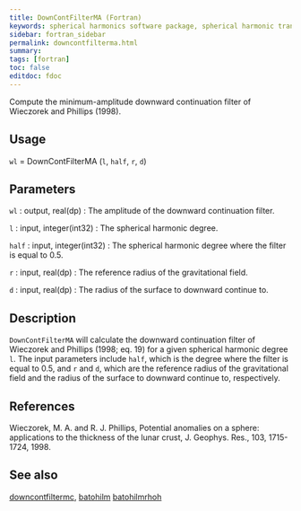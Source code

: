 ```yaml
---
title: DownContFilterMA (Fortran)
keywords: spherical harmonics software package, spherical harmonic transform, legendre functions, multitaper spectral analysis, fortran, Python, gravity, magnetic field
sidebar: fortran_sidebar
permalink: downcontfilterma.html
summary:
tags: [fortran]
toc: false
editdoc: fdoc
---
```


Compute the minimum-amplitude downward continuation filter of Wieczorek and Phillips (1998).

## Usage

`wl` = DownContFilterMA (`l`, `half`, `r`, `d`)

## Parameters

`wl` : output, real(dp)
:   The amplitude of the downward continuation filter.

`l` : input, integer(int32)
:   The spherical harmonic degree.

`half` : input, integer(int32)
:   The spherical harmonic degree where the filter is equal to 0.5.

`r` : input, real(dp)
:   The reference radius of the gravitational field.

`d` : input, real(dp)
:   The radius of the surface to downward continue to.

## Description

`DownContFilterMA` will calculate the downward continuation filter of Wieczorek and Phillips (1998; eq. 19) for a given spherical harmonic degree `l`. The input parameters include `half`, which is the degree where the filter is equal to 0.5, and `r` and `d`, which are the reference radius of the gravitational field and the radius of the surface to downward continue to, respectively.

## References

Wieczorek, M. A. and R. J. Phillips, Potential anomalies on a sphere: applications to the thickness of the lunar crust, J. Geophys. Res., 103, 1715-1724, 1998.

## See also 

[downcontfiltermc](downcontfiltermc.html), [batohilm](batohilm.html) [batohilmrhoh](batohilmrhoh.html)

